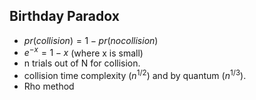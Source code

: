 ## Birthday Paradox

- $pr(collision) = 1 - pr(no collision)$
- $e^{-x} = 1 - x$ (where x is small)
- n trials out of N for collision.
- collision time complexity $(n^{1/2})$ and by quantum $(n^{1/3})$.
- Rho method 
